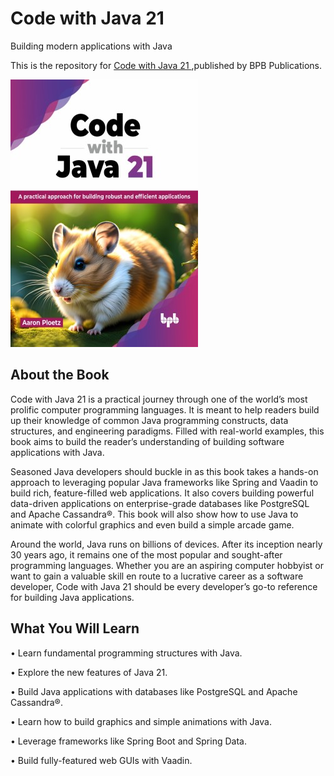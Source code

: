 # Code with Java 21

Building modern applications with Java

This is the repository for [Code with Java 21
](https://bpbonline.com/products/code-with-java-21?variant=43124374044872),published by BPB Publications.

<img src="9789355519993.jpg">

## About the Book
Code with Java 21 is a practical journey through one of the world’s most prolific computer programming languages. It is meant to help readers build up their knowledge of common Java programming constructs, data structures, and engineering paradigms. Filled with real-world examples, this book aims to build the reader’s understanding of building software applications with Java.

Seasoned Java developers should buckle in as this book takes a hands-on approach to leveraging popular Java frameworks like Spring and Vaadin to build rich, feature-filled web applications. It also covers building powerful data-driven applications on enterprise-grade databases like PostgreSQL and Apache Cassandra®. This book will also show how to use Java to animate with colorful graphics and even build a simple arcade game.

Around the world, Java runs on billions of devices. After its inception nearly 30 years ago, it remains one of the most popular and sought-after programming languages. Whether you are an aspiring computer hobbyist or want to gain a valuable skill en route to a lucrative career as a software developer, Code with Java 21 should be every developer’s go-to reference for building Java applications.

## What You Will Learn
• Learn fundamental programming structures with Java.

• Explore the new features of Java 21.

• Build Java applications with databases like PostgreSQL and Apache Cassandra®.

• Learn how to build graphics and simple animations with Java.

• Leverage frameworks like Spring Boot and Spring Data.

• Build fully-featured web GUIs with Vaadin.
